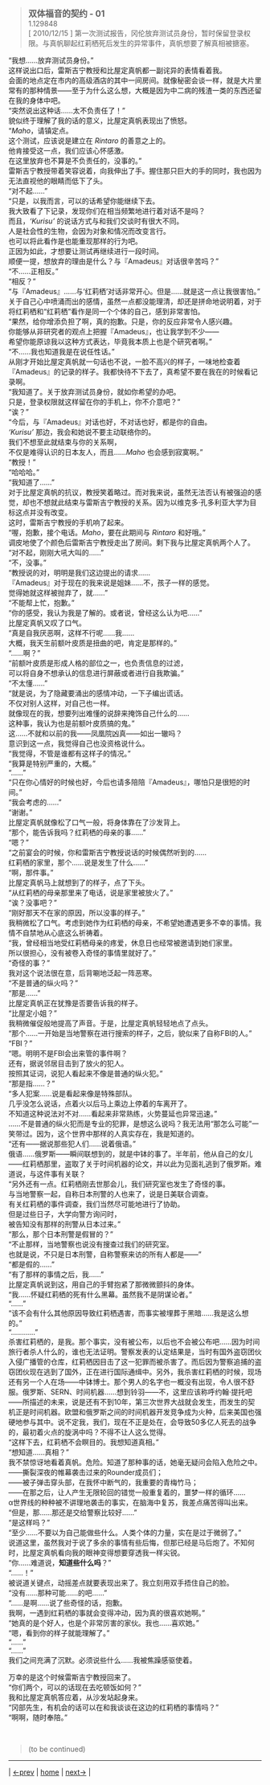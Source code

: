 > <big> **双体福音的契约 - 01** </big>  
> 1.129848  
> [ 2010/12/15 ] 第一次测试报告，冈伦放弃测试员身份，暂时保留登录权限。与真帆聊起红莉栖死后发生的异常事件，真帆想要了解真相被搪塞。  

“我想……放弃测试员身份。”  
这样说出口后，雷斯吉宁教授和比屋定真帆都一副诧异的表情看着我。  
会面的地点定在市内的高级酒店的其中一间房间。就像秘密会谈一样，就是大片里常有的那种情景——至于为什么这么想，大概是因为中二病的残渣一类的东西还留在我的身体中吧。  
“突然说出这种话……太不负责任了！”  
貌似终于理解了我的话的意义，比屋定真帆表现出了愤怒。  
“*Maho*，请镇定点。  
 这个测试，应该说是建立在 *Rintaro* 的善意之上的。  
 他肯接受这一点，我们应该心怀感激。  
 在这里放弃也不算是不负责任的，没事的。”  
雷斯吉宁教授带着笑容说着，向我伸出了手。握住那只巨大的手的同时，我也因为无法直视他的眼睛而低下了头。  
“对不起……”  
“只是，以我而言，可以的话希望你能继续下去。  
 我大致看了下记录，发现你们在相当频繁地进行着对话不是吗？  
 而且，*‘Kurisu’* 的说话方式与和我们交谈时有很大不同。  
 人是社会性的生物，会因为对象和情况而改变言行。  
 也可以将此看作是也能重现那样的行为吧。  
 正因为如此，才想要让测试再继续进行一段时间。  
 顺便一提，想放弃的理由是什么？与『Amadeus』对话很辛苦吗？”  
“不……正相反。”  
“相反？”  
“与『Amadeus』……与‘红莉栖’对话非常开心。但是……就是这一点让我很害怕。”  
关于自己心中喷涌而出的感情，虽然一点都没能理清，却还是拼命地说明着，对于将红莉栖和“红莉栖”看作是同一个个体的自己，感到非常害怕。  
“果然，给你增添负担了啊，真的抱歉。只是，你的反应非常令人感兴趣。  
 你能够从非研究者的观点上把握『Amadeus』，也让我学到不少——  
 希望你能原谅我以这种方式表达，毕竟我本质上也是个研究者啊。”  
“不……我也知道我是在说任性话。”  
从刚才开始比屋定真帆就一句话也不说，一脸不高兴的样子，一味地检查着『Amadeus』的记录的样子。我都快待不下去了，真希望不要在我在的时候看记录啊。  
“我知道了。关于放弃测试员身份，就如你希望的办吧。  
 只是，登录权限就这样留在你的手机上，你不介意吧？”  
“诶？”  
“今后，与『Amadeus』对话也好，不对话也好，都是你的自由。  
 *‘Kurisu’* 那边，我会和她说不要主动联络你的。  
 我们不想至此就结束与你的关系啊，  
 不仅是难得认识的日本友人，而且……*Maho* 也会感到寂寞啊。”  
“教授！”  
“哈哈哈。”  
“我知道了……”  
对于比屋定真帆的抗议，教授笑着略过。而对我来说，虽然无法否认有被强迫的感觉，却也不想就此结束与雷斯吉宁教授的关系。因为以维克多·孔多利亚大学为目标这点并没有改变。  
这时，雷斯吉宁教授的手机响了起来。  
“喔，抱歉，接个电话。*Maho*，要在此期间与 *Rintaro* 和好哦。”  
调皮地使了个颜色后雷斯吉宁教授走出了房间。剩下我与比屋定真帆两个人了。  
“对不起，刚刚大吼大叫的……”  
“不，没事。”  
“教授说的对，明明是我们这边提出的请求……  
 『Amadeus』对于现在的我来说是姐妹……不，孩子一样的感觉。  
 觉得她就这样被抛弃了，就……”  
“不能帮上忙，抱歉。”  
“你的感受，我认为我是了解的。或者说，曾经这么认为吧……”  
比屋定真帆又叹了口气。  
“真是自我厌恶啊，这样不行呢……我……  
 大概，我天生前额叶皮质是扭曲的吧，肯定是那样的。”  
“……啊？”  
“前额叶皮质是形成人格的部位之一，也负责信息的过滤，  
 可以将自身不想承认的信息进行屏蔽或者进行自我欺骗。”  
“不太懂……”  
“就是说，为了隐藏要涌出的感情冲动，一下子编出谎话。  
 不仅对别人这样，对自己也一样。  
 就像现在的我，想要列出难懂的说辞来掩饰自己什么的……  
 这种事，我认为也是前额叶皮质搞的鬼。”  
这……不就和以前的我——凤凰院凶真——如出一辙吗？  
意识到这一点，我觉得自己也没资格说什么。  
“我觉得，不管是谁都有这样子的情况。”  
“我算是特别严重的，大概。”  
“……”  
“只在你心情好的时候也好，今后也请多陪陪『Amadeus』，哪怕只是很短的时间。”  
“我会考虑的……”  
“谢谢。”  
比屋定真帆就像松了口气一般，将身体靠在了沙发背上。  
“那个，能告诉我吗？红莉栖的母亲的事……”  
“嗯？”  
“之前宴会的时候，你和雷斯吉宁教授说话的时候偶然听到的……  
 红莉栖的家里，那个……说是发生了什么……”  
“啊，那件事。”  
比屋定真帆马上就想到了的样子，点了下头。  
“从红莉栖的母亲那里来了电话，说是家里被放火了。”  
“诶？没事吧？”  
“刚好那天不在家的原因，所以没事的样子。”  
我稍微松了口气。考虑到她作为红莉栖的母亲，不希望她遭遇更多不幸的事情。我情不自禁地从心底这么祈祷着。  
“我，曾经相当地受红莉栖母亲的疼爱，休息日也经常被邀请到她们家里。  
 所以很担心，没有被卷入奇怪的事情里就好了。”  
“奇怪的事？”  
我对这个说法很在意，后背唰地泛起一阵恶寒。  
“不是普通的纵火吗？”  
“那是……”  
比屋定真帆正在犹豫是否要告诉我的样子。  
“比屋定小姐？”  
我稍微催促般地提高了声音。于是，比屋定真帆轻轻地点了点头。  
“那个……一开始是当地警察在进行搜索的样子，之后，貌似来了自称FBI的人。”  
“FBI？”  
“嗯。明明不是FBI会出来管的事件啊？  
 还有，据说邻居目击到了放火的犯人。  
 按照其证词，说犯人看起来不像是普通的纵火犯。”  
“那是指……？”  
“多人犯案……说是看起来像是特殊部队。  
 几乎没怎么说话，点着火以后马上乘边上停着的车离开了。  
 不知道这种说法对不对……看起来非常熟练，火势蔓延也异常迅速。”  
……不是普通的纵火犯而是专业的犯罪，是想这么说吗？我无法用“那怎么可能”一笑带过。因为，这个世界中那样的人真实存在，我是知道的。  
“还有——据说那些犯人们……说着俄语。”  
俄语……俄罗斯——瞬间联想到的，就是中钵的事了。半年前，他从自己的女儿——红莉栖那里，盗取了关于时间机器的论文，并以此为见面礼逃到了俄罗斯。难道说，与这件事有关联？  
“另外还有一点。红莉栖刚去世那会儿，我们研究室也发生了奇怪的事。  
 与当地警察一起，自称日本刑警的人也来了，说是日美联合调查。  
 有关红莉栖的事件调查，我们当然尽可能地进行了协助。  
 但是过些日子，大学向警方询问时，  
 被告知没有那样的刑警从日本过来。”  
“那么，那个日本刑警是假冒的？”  
“不止那样，当地警察也说没有搜查过我们的研究室。  
 也就是说，不只是日本刑警，自称警察来访的所有人都是——”  
“都是假的……”  
“有了那样的事情之后，我……”  
比屋定真帆说到这，用自己的手臂抱紧了那微微颤抖的身体。  
“我……怀疑红莉栖的死有什么黑幕。虽然我不是阴谋论者。”  
“……”  
“该不会有什么其他原因导致红莉栖遇害，而事实被埋葬于黑暗……我是这么想的。”  
“…………”  
杀害红莉栖的，是我。那个事实，没有被公布，以后也不会被公布吧……因为时间旅行者杀人什么的，谁也无法证明。警察发表的认定结果是，当时有国外盗窃团伙入侵广播管的仓库，红莉栖因目击了这一犯罪而被杀害了。而后因为警察追捕的盗窃团伙现在逃到了国外，正在进行国际通缉中。另外，我杀害红莉栖的时候，现场还有另一个人在场——中钵博士。那个男人的名字也一概没有出现，令人很不舒服。俄罗斯、SERN、时间机器……想到铃羽——不，这里应该称呼约翰·提托吧——所描述的未来，说是还有不到10年，第三次世界大战就会发生，而发生的契机正是时间机器。欧盟和俄罗斯之间的时间机器开发竞争成为火种，后来美国也强硬地参与其中。说不定我，我们，现在不正是处在，会导致50多亿人死去的战争的，最初着火点的旋涡中吗？不得不让人这么觉得。  
“这样下去，红莉栖不会瞑目的。我想知道真相。”  
“想知道……真相？”  
我不禁惊讶地看着真帆。危险。知道了那种事的话，她毫无疑问会陷入危险之中。  
——撕裂深夜的帷幕袭击过来的Rounder成员们；  
——被子弹击穿头部，在我怀中断气的，我重要的青梅竹马；  
——在那之后，让人产生无限轮回的错觉一般重复着的，噩梦一样的循环……  
α世界线的种种被不讲理地袭击的事实，在脑海中复苏，我差点痛苦得叫出来。  
“但是，那……那还是交给警察比较好……”  
“是这样吗？”  
“至少……不要以为自己能做些什么。人类个体的力量，实在是过于微弱了。”  
说道这里，虽然我对于说了多余的事情有些后悔，但那已经是马后炮了。不知何时，比屋定真帆看向我的眼神变得想要穿透我一样尖锐。  
“你……难道说，**知道些什么吗**？”  
“……！”  
被说道关键点，动摇差点就要表现出来了。我立刻用双手捂住自己的脸。  
“没有……那种可能……的吧……”  
“……是啊……说了些奇怪的话，抱歉。  
 我啊，一遇到红莉栖的事就会变得冲动，因为真的很喜欢她啊。”  
“她真的是个好人，也是个非常厉害的家伙。我也……喜欢她。”  
“嗯，看到你的样子就能理解了。”  
“……”  
“……”  
我们之间充满了沉默。必须说些什么……我被焦躁感驱使着。  

万幸的是这个时候雷斯吉宁教授回来了。  
“你们两个，可以的话现在去吃顿饭如何？”  
我和比屋定真帆答应着，从沙发站起身来。  
“冈部先生，有机会的话可以在和我谈谈在这边的红莉栖的事情吗？”  
“啊啊，随时奉陪。”  



<br/>

> (to be continued)
---

| [←prev](./0018) | [home](../../) | [next→](./0020) |
